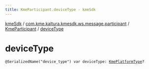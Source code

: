 ```yaml
---
title: KmeParticipant.deviceType - kmeSdk
---
```


[kmeSdk](../../index.html) / [com.kme.kaltura.kmesdk.ws.message.participant](../index.html) / [KmeParticipant](index.html) / [deviceType](./device-type.html)

# deviceType

`@SerializedName("device_type") var deviceType: `[`KmePlatformType`](../../com.kme.kaltura.kmesdk.ws.message.type/-kme-platform-type/index.html)`?`